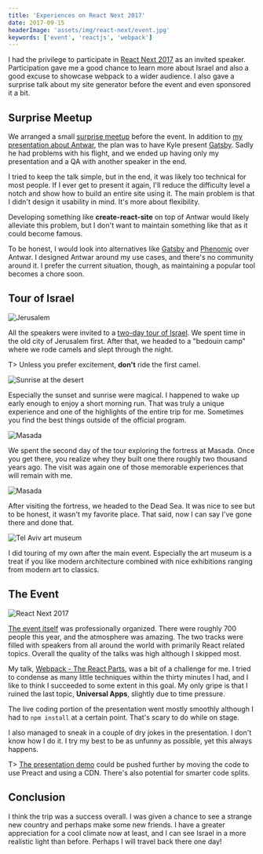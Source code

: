 ```yaml
---
title: 'Experiences on React Next 2017'
date: 2017-09-15
headerImage: 'assets/img/react-next/event.jpg'
keywords: ['event', 'reactjs', 'webpack']
---
```


I had the privilege to participate in [React Next 2017](http://react-next.com/) as an invited speaker. Participation gave me a good chance to learn more about Israel and also a good excuse to showcase webpack to a wider audience. I also gave a surprise talk about my site generator before the event and even sponsored it a bit.

## Surprise Meetup

We arranged a small [surprise meetup](https://www.meetup.com/React-IL/events/243139610/) before the event. In addition to [my presentation about Antwar](https://presentations.survivejs.com/antwar-site-generator/), the plan was to have Kyle present [Gatsby](https://www.gatsbyjs.org/). Sadly he had problems with his flight, and we ended up having only my presentation and a QA with another speaker in the end.

I tried to keep the talk simple, but in the end, it was likely too technical for most people. If I ever get to present it again, I'll reduce the difficulty level a notch and show how to build an entire site using it. The main problem is that I didn't design it usability in mind. It's more about flexibility.

Developing something like **create-react-site** on top of Antwar would likely alleviate this problem, but I don't want to maintain something like that as it could become famous.

To be honest, I would look into alternatives like [Gatsby](https://www.gatsbyjs.org/) and [Phenomic](https://phenomic.io/) over Antwar. I designed Antwar around my use cases, and there's no community around it. I prefer the current situation, though, as maintaining a popular tool becomes a chore soon.

## Tour of Israel

![Jerusalem](assets/img/react-next/jerusalem.jpg)

All the speakers were invited to a [two-day tour of Israel](http://react-next.com/tour/). We spent time in the old city of Jerusalem first. After that, we headed to a "bedouin camp" where we rode camels and slept through the night.

T> Unless you prefer excitement, **don't** ride the first camel.

![Sunrise at the desert](assets/img/react-next/sunrise.jpg)

Especially the sunset and sunrise were magical. I happened to wake up early enough to enjoy a short morning run. That was truly a unique experience and one of the highlights of the entire trip for me. Sometimes you find the best things outside of the official program.

![Masada](assets/img/react-next/masada1.jpg)

We spent the second day of the tour exploring the fortress at Masada. Once you get there, you realize whey they built one there roughly two thousand years ago. The visit was again one of those memorable experiences that will remain with me.

![Masada](assets/img/react-next/masada2.jpg)

After visiting the fortress, we headed to the Dead Sea. It was nice to see but to be honest, it wasn't my favorite place. That said, now I can say I've gone there and done that.

![Tel Aviv art museum](assets/img/react-next/telaviv.jpg)

I did touring of my own after the main event. Especially the art museum is a treat if you like modern architecture combined with nice exhibitions ranging from modern art to classics.

## The Event

![React Next 2017](assets/img/react-next/event.jpg)

[The event itself](http://react-next.com/schedule/) was professionally organized. There were roughly 700 people this year, and the atmosphere was amazing. The two tracks were filled with speakers from all around the world with primarily React related topics. Overall the quality of the talks was high although I skipped most.

My talk, [Webpack - The React Parts](https://presentations.survivejs.com/webpack-the-react-parts/), was a bit of a challenge for me. I tried to condense as many little techniques within the thirty minutes I had, and I like to think I succeeded to some extent in this goal. My only gripe is that I ruined the last topic, **Universal Apps**, slightly due to time pressure.

The live coding portion of the presentation went mostly smoothly although I had to `npm install` at a certain point. That's scary to do while on stage.

I also managed to sneak in a couple of dry jokes in the presentation. I don't know how I do it. I try my best to be as unfunny as possible, yet this always happens.

T> [The presentation demo](https://github.com/survivejs-demos/webpack-the-react-parts) could be pushed further by moving the code to use Preact and using a CDN. There's also potential for smarter code splits.

## Conclusion

I think the trip was a success overall. I was given a chance to see a strange new country and perhaps make some new friends. I have a greater appreciation for a cool climate now at least, and I can see Israel in a more realistic light than before. Perhaps I will travel back there one day!
